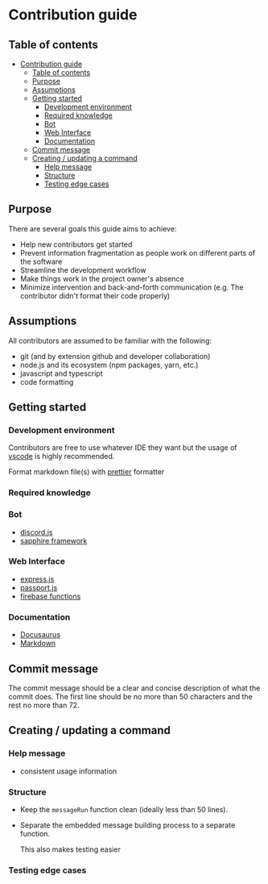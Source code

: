 # Contribution guide

## Table of contents

- [Contribution guide](#contribution-guide)
  - [Table of contents](#table-of-contents)
  - [Purpose](#purpose)
  - [Assumptions](#assumptions)
  - [Getting started](#getting-started)
    - [Development environment](#development-environment)
    - [Required knowledge](#required-knowledge)
    - [Bot](#bot)
    - [Web Interface](#web-interface)
    - [Documentation](#documentation)
  - [Commit message](#commit-message)
  - [Creating / updating a command](#creating--updating-a-command)
    - [Help message](#help-message)
    - [Structure](#structure)
    - [Testing edge cases](#testing-edge-cases)

## Purpose

There are several goals this guide aims to achieve:

- Help new contributors get started
- Prevent information fragmentation as people work on different parts of the software
- Streamline the development workflow
- Make things work in the project owner's absence
- Minimize intervention and back-and-forth communication (e.g. The contributor didn't format their code properly)

## Assumptions

All contributors are assumed to be familiar with the following:

- git (and by extension github and developer collaboration)
- node.js and its ecosystem (npm packages, yarn, etc.)
- javascript and typescript
- code formatting

## Getting started

### Development environment

Contributors are free to use whatever IDE they want but the usage of [vscode](https://code.visualstudio.com) is highly recommended.

Format markdown file(s) with [prettier](https://prettier.io) formatter

### Required knowledge

### Bot

- [discord.js](https://discord.js.org)
- [sapphire framework](https://www.sapphirejs.dev)

### Web Interface

- [express.js](https://expressjs.com)
- [passport.js](https://www.passportjs.org)
- [firebase functions](https://firebase.google.com/docs/functions)

### Documentation

- [Docusaurus](https://docusaurus.io)
- [Markdown](https://www.markdownguide.org/basic-syntax)

## Commit message

The commit message should be a clear and concise description of what the commit does.
The first line should be no more than 50 characters and the rest no more than 72.

## Creating / updating a command

### Help message

- consistent usage information

### Structure

- Keep the `messageRun` function clean (ideally less than 50 lines).
- Separate the embedded message building process to a separate function.

  This also makes testing easier

### Testing edge cases
